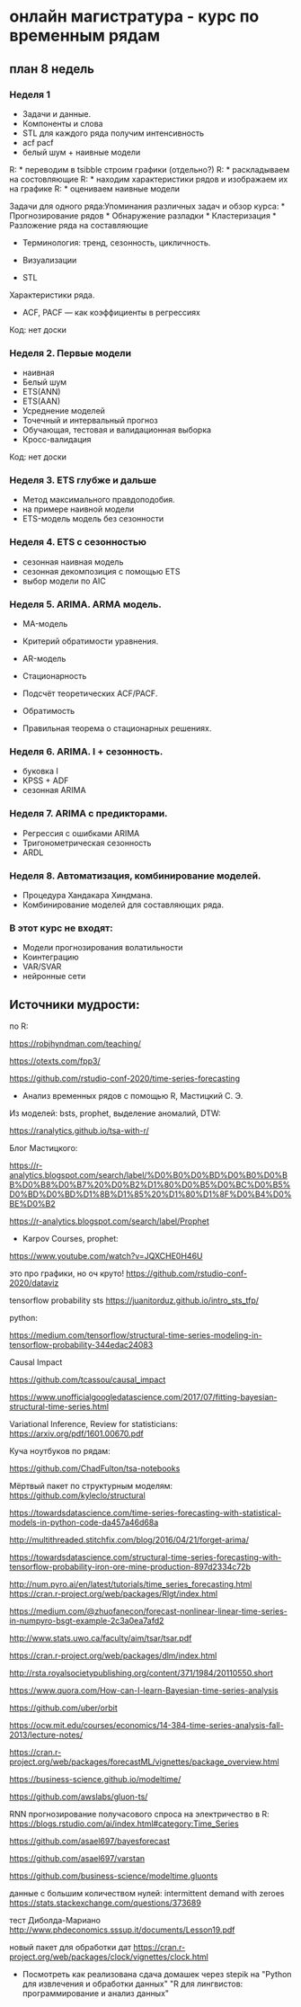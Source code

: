 # онлайн магистратура - курс по временным рядам

## план 8 недель

### Неделя 1

* Задачи и данные. 
* Компоненты и слова
* STL
для каждого ряда получим интенсивность
* acf pacf
* белый шум + наивные модели

R: * переводим в tsibble строим графики (отдельно?)
R: * раскладываем на состовляющие
R: * находим характеристики рядов и изображаем их на графике
R: * оцениваем наивные модели

Задачи для одного ряда:Упоминания различных задач и обзор курса:
    * Прогнозирование рядов
    * Обнаружение разладки
    * Кластеризация
    * Разложение ряда на составляющие
* Терминология: тренд, сезонность, цикличность.
* Визуализации

* STL

Характеристики ряда. 

* ACF, PACF — как коэффициенты в регрессиях

Код: нет доски
### Неделя 2. Первые модели

* наивная
* Белый шум
* ETS(ANN)
* ETS(AAN)
* Усреднение моделей
* Точечный и интервальный прогноз
* Обучающая, тестовая и валидационная выборка
* Кросс-валидация




Код: нет доски
### Неделя 3. ETS глубже и дальше 

* Метод максимального правдоподобия.
* на примере наивной модели
* ETS-модель модель без сезонности

### Неделя 4. ETS с сезонностью 

* сезонная наивная модель
* сезонная декомпозиция с помощью ETS
* выбор модели по AIC

### Неделя 5. ARIMA. ARMA модель.

* MA-модель 
* Критерий обратимости уравнения.
* AR-модель 
* Стационарность 

* Подсчёт теоретических ACF/PACF.
* Обратимость

* Правильная теорема о стационарных решениях. 
### Неделя 6. ARIMA. I + сезонность.

* буковка I
* KPSS + ADF
* сезонная ARIMA

### Неделя 7. ARIMA с предикторами.

* Регрессия с ошибками ARIMA
* Тригонометрическая сезонность
* ARDL
### Неделя 8. Автоматизация, комбинирование моделей. 

* Процедура Хандакара Хиндмана. 
* Комбинирование моделей для составляющих ряда.
 
### В этот курс не входят:

* Модели прогнозирования волатильности
* Коинтеграцию
* VAR/SVAR
* нейронные сети

## Источники мудрости:


по R:

https://robjhyndman.com/teaching/

https://otexts.com/fpp3/

https://github.com/rstudio-conf-2020/time-series-forecasting

* Анализ временных рядов с помощью R, Мастицкий С. Э.

Из моделей: bsts, prophet, выделение аномалий, DTW:

https://ranalytics.github.io/tsa-with-r/


Блог Мастицкого:

https://r-analytics.blogspot.com/search/label/%D0%B0%D0%BD%D0%B0%D0%BB%D0%B8%D0%B7%20%D0%B2%D1%80%D0%B5%D0%BC%D0%B5%D0%BD%D0%BD%D1%8B%D1%85%20%D1%80%D1%8F%D0%B4%D0%BE%D0%B2

https://r-analytics.blogspot.com/search/label/Prophet


* Karpov Courses, prophet:

https://www.youtube.com/watch?v=JQXCHE0H46U


это про графики, но оч круто!
https://github.com/rstudio-conf-2020/dataviz


tensorflow probability sts
https://juanitorduz.github.io/intro_sts_tfp/


python:

https://medium.com/tensorflow/structural-time-series-modeling-in-tensorflow-probability-344edac24083

Causal Impact

https://github.com/tcassou/causal_impact


https://www.unofficialgoogledatascience.com/2017/07/fitting-bayesian-structural-time-series.html




Variational Inference, Review for statisticians:
https://arxiv.org/pdf/1601.00670.pdf


Куча ноутбуков по рядам:

https://github.com/ChadFulton/tsa-notebooks



Мёртвый пакет по структурным моделям:
https://github.com/kyleclo/structural



https://towardsdatascience.com/time-series-forecasting-with-statistical-models-in-python-code-da457a46d68a


http://multithreaded.stitchfix.com/blog/2016/04/21/forget-arima/


https://towardsdatascience.com/structural-time-series-forecasting-with-tensorflow-probability-iron-ore-mine-production-897d2334c72b


http://num.pyro.ai/en/latest/tutorials/time_series_forecasting.html
https://cran.r-project.org/web/packages/Rlgt/index.html


https://medium.com/@zhuofanecon/forecast-nonlinear-linear-time-series-in-numpyro-bsgt-example-2c3a0ea7afd2


http://www.stats.uwo.ca/faculty/aim/tsar/tsar.pdf


https://cran.r-project.org/web/packages/dlm/index.html

http://rsta.royalsocietypublishing.org/content/371/1984/20110550.short

https://www.quora.com/How-can-I-learn-Bayesian-time-series-analysis



https://github.com/uber/orbit



https://ocw.mit.edu/courses/economics/14-384-time-series-analysis-fall-2013/lecture-notes/


https://cran.r-project.org/web/packages/forecastML/vignettes/package_overview.html

https://business-science.github.io/modeltime/


https://github.com/awslabs/gluon-ts/


RNN прогнозирование получасового спроса на электричество в R:
https://blogs.rstudio.com/ai/index.html#category:Time_Series



https://github.com/asael697/bayesforecast

https://github.com/asael697/varstan


https://github.com/business-science/modeltime.gluonts


данные с большим количеством нулей: intermittent demand with zeroes
https://stats.stackexchange.com/questions/373689

тест Диболда-Мариано
http://www.phdeconomics.sssup.it/documents/Lesson19.pdf


новый пакет для обработки дат
https://cran.r-project.org/web/packages/clock/vignettes/clock.html

* Посмотреть как реализована сдача домашек через stepik на
"Python для извлечения и обработки данных"
"R для лингвистов: программирование и анализ данных"